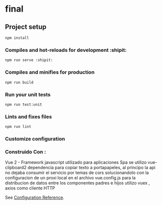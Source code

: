 # final

## Project setup
```
npm install
```

### Compiles and hot-reloads for development  :shipit:
```
npm run serve :shipit:
```

### Compiles and minifies for production
```
npm run build
```

### Run your unit tests
```
npm run test:unit
```

### Lints and fixes files
```
npm run lint
```

### Customize configuration

### Construido  Con :
Vue 2 - Framework javascript utilizado para aplicaciones Spa
se utilizo vue-clipboard2 dependencia para copiar texto a portapapeles, 
al principo la api no dejaba consumir el servicio por temas de cors
solucionandolo con la configuracion de un proxi local en el archivo vue.config.js
para la distribucion de datos entre los componentes padres e hijos utilizo vuex ,
axios como cliente HTTP 

See [Configuration Reference](https://cli.vuejs.org/config/).
